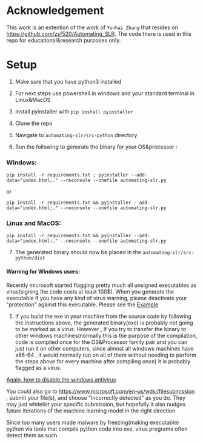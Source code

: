 # Acknowledgement 

This work is an extention of the work of `Yunhai Zhang` that resides on https://github.com/zsf520/Automating_SLR. The code there is used in this repo for educational&research purposes only. 

# Setup 

1. Make sure that you have python3 installed

2. For next steps use powershell in windows and your standard terminal in Linux&MacOS

3. Install pyinstaller with `pip install pyinstaller`

4. Clone the repo 

5. Navigate to `automating-slr/src-python` directory   

6. Run the following to generate the binary for your OS&processor :

### Windows:

```
pip install -r requirements.txt ; pyinstaller --add-data="index.html;." --noconsole --onefile automating-slr.py
```

or 

```
pip install -r requirements.txt && pyinstaller --add-data="index.html;." --noconsole --onefile automating-slr.py
```

### Linux and MacOS:

```
pip install -r requirements.txt && pyinstaller --add-data="index.html:." --noconsole --onefile automating-slr.py
```

7. The generated binary should now be placed in the `automating-slr/src-python/dist`  

#### Warning for Windows users:
Recently microsoft started flagging pretty much all unsigned executables as virus(signing the code costs at least 100$). When you generate the executable if you have any kind of virus warning, please deactivate your "protection" against this executable.
Please see the [Example](https://answers.microsoft.com/en-us/windows/forum/all/windows-defender-thinks-my-exe-file-is-a-virus/6f2562f3-772d-4696-bc29-43dbac8185f2)

1. If you build the exe in your machine from the source code by following the instructions above, the generated binary(exe) is probably not going to be marked as a virus. However , if you try to transfer the binary to other windows machines(normally this is the purpose of the compilation, code is compiled once for the OS&Processor family pair and you can just run it on other computers, since almost all windows machines have x86-64 , it would normally run on all of them without needing to perform the steps above for every machine after compiling once) it is probably flagged as a virus.

[Again, how to disable the windows antivirus](https://support.microsoft.com/en-us/windows/add-an-exclusion-to-windows-security-811816c0-4dfd-af4a-47e4-c301afe13b26#:~:text=Go%20to%20Start%20%3E%20Settings%20%3E%20Update,%2C%20file%20types%2C%20or%20process)


You could also go to https://www.microsoft.com/en-us/wdsi/filesubmission , submit your file(s), and choose "Incorrectly detected" as you do. They may just whitelist your specific submission, but hopefully it also nudges future iterations of the machine learning model in the right direction.


Since too many users made malware by freezing(making executable) python via tools that compile python code into exe, virus programs often detect them as such.

